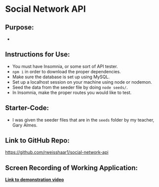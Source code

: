 # Social Network API

## Purpose:
- 

## Instructions for Use:
- You must have Insomnia, or some sort of API tester.
- `npm i` in order to download the proper dependencies.
- Make sure the database is set up using MySQL.
- Set up a localhost session on your machine using node or nodemon.
- Seed the data from the seeder file by doing `node seeds/`.
- In Insomnia, make the proper routes you would like to test.

## Starter-Code:
- I was given the seeder files that are in the `seeds` folder by my teacher, Gary Almes.

## Link to GitHub Repo:
https://github.com/rweisshaar1/social-network-api

## Screen Recording of Working Application:
[**Link to demonstration video**](https://github.com/rweisshaar1/social-network-api/blob/main/screen-recording/screen-recording.mov "Walkthrough video")